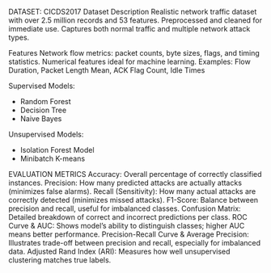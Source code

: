 DATASET: CICDS2017
Dataset Description
Realistic network traffic dataset with over 2.5 million records and 53 features.
Preprocessed and cleaned for immediate use.
Captures both normal traffic and multiple network attack types.

Features
Network flow metrics: packet counts, byte sizes, flags, and timing statistics.
Numerical features ideal for machine learning.
Examples: Flow Duration, Packet Length Mean, ACK Flag Count, Idle Times



Supervised Models:
 - Random Forest 
 - Decision Tree
 - Naive Bayes

Unsupervised Models:
 - Isolation Forest Model
 - Minibatch K-means



EVALUATION METRICS
Accuracy: Overall percentage of correctly classified instances.
Precision: How many predicted attacks are actually attacks (minimizes false alarms).
Recall (Sensitivity): How many actual attacks are correctly detected (minimizes missed attacks).
F1-Score: Balance between precision and recall, useful for imbalanced classes.
Confusion Matrix: Detailed breakdown of correct and incorrect predictions per class.
ROC Curve & AUC: Shows model’s ability to distinguish classes; higher AUC means better performance.
Precision-Recall Curve & Average Precision: Illustrates trade-off between precision and recall, especially for imbalanced data.
Adjusted Rand Index (ARI): Measures how well unsupervised clustering matches true labels.
